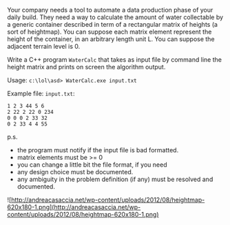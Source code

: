 Your company needs a tool to automate a data production phase of your daily build.
They need a way to calculate the amount of water collectable by a generic container described in term of a rectangular matrix of heights (a sort of heightmap). You can suppose each matrix element represent the height of the container, in an arbitrary length unit L. You can suppose the adjacent terrain level is 0.

Write a C++ program `WaterCalc` that takes as input file by command line the height matrix and prints on screen the algorithm output.

Usage:
`c:\lol\asd> WaterCalc.exe input.txt`

Example file: `input.txt`:
```
1 2 3 44 5 6
2 22 2 22 0 234
0 0 0 2 33 32
0 2 33 4 4 55
```

p.s.
  * the program must notify if the input file is bad formatted.
  * matrix elements must be >= 0
  * you can change a little bit the file format, if you need
  * any design choice must be documented.
  * any ambiguity in the problem definition (if any) must be resolved and documented.

![http://andreacasaccia.net/wp-content/uploads/2012/08/heightmap-620x180-1.png](http://andreacasaccia.net/wp-content/uploads/2012/08/heightmap-620x180-1.png)